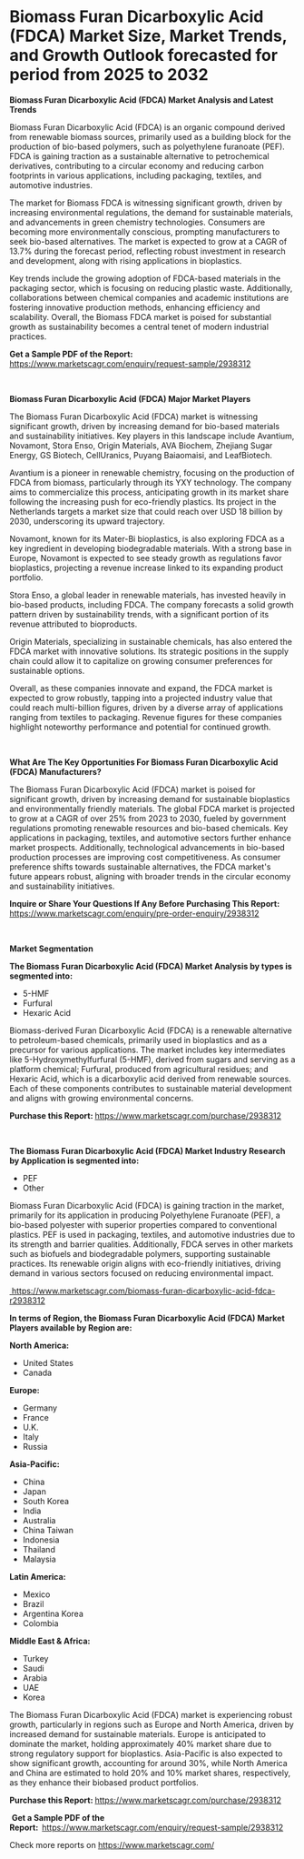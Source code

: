 <p><h1>Biomass Furan Dicarboxylic Acid (FDCA) Market Size, Market Trends, and Growth Outlook forecasted for period from 2025 to 2032</h1></p><p><strong>Biomass Furan Dicarboxylic Acid (FDCA) Market Analysis and Latest Trends</strong></p>
<p><p>Biomass Furan Dicarboxylic Acid (FDCA) is an organic compound derived from renewable biomass sources, primarily used as a building block for the production of bio-based polymers, such as polyethylene furanoate (PEF). FDCA is gaining traction as a sustainable alternative to petrochemical derivatives, contributing to a circular economy and reducing carbon footprints in various applications, including packaging, textiles, and automotive industries.</p><p>The market for Biomass FDCA is witnessing significant growth, driven by increasing environmental regulations, the demand for sustainable materials, and advancements in green chemistry technologies. Consumers are becoming more environmentally conscious, prompting manufacturers to seek bio-based alternatives. The market is expected to grow at a CAGR of 13.7% during the forecast period, reflecting robust investment in research and development, along with rising applications in bioplastics.</p><p>Key trends include the growing adoption of FDCA-based materials in the packaging sector, which is focusing on reducing plastic waste. Additionally, collaborations between chemical companies and academic institutions are fostering innovative production methods, enhancing efficiency and scalability. Overall, the Biomass FDCA market is poised for substantial growth as sustainability becomes a central tenet of modern industrial practices.</p></p>
<p><strong>Get a Sample PDF of the Report:&nbsp;</strong> <a href="https://www.marketscagr.com/enquiry/request-sample/2938312?utm_campaign=3199&utm_medium=2&utm_source=Github&utm_content=ia&utm_term=15032025&utm_id=biomass-furan-dicarboxylic-acid-fdca">https://www.marketscagr.com/enquiry/request-sample/2938312</a></p>
<p>&nbsp;</p>
<p><strong>Biomass Furan Dicarboxylic Acid (FDCA) Major Market Players</strong></p>
<p><p>The Biomass Furan Dicarboxylic Acid (FDCA) market is witnessing significant growth, driven by increasing demand for bio-based materials and sustainability initiatives. Key players in this landscape include Avantium, Novamont, Stora Enso, Origin Materials, AVA Biochem, Zhejiang Sugar Energy, GS Biotech, CellUranics, Puyang Baiaomaisi, and LeafBiotech.</p><p>Avantium is a pioneer in renewable chemistry, focusing on the production of FDCA from biomass, particularly through its YXY technology. The company aims to commercialize this process, anticipating growth in its market share following the increasing push for eco-friendly plastics. Its project in the Netherlands targets a market size that could reach over USD 18 billion by 2030, underscoring its upward trajectory.</p><p>Novamont, known for its Mater-Bi bioplastics, is also exploring FDCA as a key ingredient in developing biodegradable materials. With a strong base in Europe, Novamont is expected to see steady growth as regulations favor bioplastics, projecting a revenue increase linked to its expanding product portfolio.</p><p>Stora Enso, a global leader in renewable materials, has invested heavily in bio-based products, including FDCA. The company forecasts a solid growth pattern driven by sustainability trends, with a significant portion of its revenue attributed to bioproducts.</p><p>Origin Materials, specializing in sustainable chemicals, has also entered the FDCA market with innovative solutions. Its strategic positions in the supply chain could allow it to capitalize on growing consumer preferences for sustainable options.</p><p>Overall, as these companies innovate and expand, the FDCA market is expected to grow robustly, tapping into a projected industry value that could reach multi-billion figures, driven by a diverse array of applications ranging from textiles to packaging. Revenue figures for these companies highlight noteworthy performance and potential for continued growth.</p></p>
<p>&nbsp;</p>
<p><strong>What Are The Key Opportunities For Biomass Furan Dicarboxylic Acid (FDCA) Manufacturers?</strong></p>
<p><p>The Biomass Furan Dicarboxylic Acid (FDCA) market is poised for significant growth, driven by increasing demand for sustainable bioplastics and environmentally friendly materials. The global FDCA market is projected to grow at a CAGR of over 25% from 2023 to 2030, fueled by government regulations promoting renewable resources and bio-based chemicals. Key applications in packaging, textiles, and automotive sectors further enhance market prospects. Additionally, technological advancements in bio-based production processes are improving cost competitiveness. As consumer preference shifts towards sustainable alternatives, the FDCA market's future appears robust, aligning with broader trends in the circular economy and sustainability initiatives.</p></p>
<p><strong>Inquire or Share Your Questions If Any Before Purchasing This Report:</strong> <a href="https://www.marketscagr.com/enquiry/pre-order-enquiry/2938312?utm_campaign=3199&utm_medium=2&utm_source=Github&utm_content=ia&utm_term=15032025&utm_id=biomass-furan-dicarboxylic-acid-fdca">https://www.marketscagr.com/enquiry/pre-order-enquiry/2938312</a></p>
<p>&nbsp;</p>
<p><strong>Market Segmentation</strong></p>
<p><strong>The Biomass Furan Dicarboxylic Acid (FDCA) Market Analysis by types is segmented into:</strong></p>
<p><ul><li>5-HMF</li><li>Furfural</li><li>Hexaric Acid</li></ul></p>
<p><p>Biomass-derived Furan Dicarboxylic Acid (FDCA) is a renewable alternative to petroleum-based chemicals, primarily used in bioplastics and as a precursor for various applications. The market includes key intermediates like 5-Hydroxymethylfurfural (5-HMF), derived from sugars and serving as a platform chemical; Furfural, produced from agricultural residues; and Hexaric Acid, which is a dicarboxylic acid derived from renewable sources. Each of these components contributes to sustainable material development and aligns with growing environmental concerns.</p></p>
<p><strong>Purchase this Report:&nbsp;</strong><a href="https://www.marketscagr.com/purchase/2938312?utm_campaign=3199&utm_medium=2&utm_source=Github&utm_content=ia&utm_term=15032025&utm_id=biomass-furan-dicarboxylic-acid-fdca">https://www.marketscagr.com/purchase/2938312</a></p>
<p>&nbsp;</p>
<p><strong>The Biomass Furan Dicarboxylic Acid (FDCA) Market Industry Research by Application is segmented into:</strong></p>
<p><ul><li>PEF</li><li>Other</li></ul></p>
<p><p>Biomass Furan Dicarboxylic Acid (FDCA) is gaining traction in the market, primarily for its application in producing Polyethylene Furanoate (PEF), a bio-based polyester with superior properties compared to conventional plastics. PEF is used in packaging, textiles, and automotive industries due to its strength and barrier qualities. Additionally, FDCA serves in other markets such as biofuels and biodegradable polymers, supporting sustainable practices. Its renewable origin aligns with eco-friendly initiatives, driving demand in various sectors focused on reducing environmental impact.</p></p>
<p><a href="https://www.marketscagr.com/biomass-furan-dicarboxylic-acid-fdca-r2938312?utm_campaign=3199&utm_medium=2&utm_source=Github&utm_content=ia&utm_term=15032025&utm_id=biomass-furan-dicarboxylic-acid-fdca">&nbsp;https://www.marketscagr.com/biomass-furan-dicarboxylic-acid-fdca-r2938312</a></p>
<p><strong>In terms of Region, the Biomass Furan Dicarboxylic Acid (FDCA) Market Players available by Region are:</strong></p>
<p>
    <p> <strong> North America: </strong>
        <ul>
            <li>United States</li>
            <li>Canada</li>
        </ul>
        </p> 
    <p> <strong> Europe: </strong>
        <ul>
            <li>Germany</li>
            <li>France</li>
            <li>U.K.</li>
            <li>Italy</li>
            <li>Russia</li>
        </ul>
        </p> 
    <p> <strong> Asia-Pacific: </strong>
        <ul>
            <li>China</li>
            <li>Japan</li>
            <li>South Korea</li>
            <li>India</li>
            <li>Australia</li>
            <li>China Taiwan</li>
            <li>Indonesia</li>
            <li>Thailand</li>
            <li>Malaysia</li>
        </ul>
        </p> 
    <p> <strong> Latin America: </strong>
        <ul>
            <li>Mexico</li>
            <li>Brazil</li>
            <li>Argentina Korea</li>
            <li>Colombia</li>
        </ul>
        </p> 
    <p> <strong> Middle East & Africa: </strong>
        <ul>
            <li>Turkey</li>
            <li>Saudi</li>
            <li>Arabia</li>
            <li>UAE</li>
            <li>Korea</li>
        </ul>
    </p>
    </p>
<p><p>The Biomass Furan Dicarboxylic Acid (FDCA) market is experiencing robust growth, particularly in regions such as Europe and North America, driven by increased demand for sustainable materials. Europe is anticipated to dominate the market, holding approximately 40% market share due to strong regulatory support for bioplastics. Asia-Pacific is also expected to show significant growth, accounting for around 30%, while North America and China are estimated to hold 20% and 10% market shares, respectively, as they enhance their biobased product portfolios.</p></p>
<p><strong>Purchase this Report: </strong><a href="https://www.marketscagr.com/purchase/2938312?utm_campaign=3199&utm_medium=2&utm_source=Github&utm_content=ia&utm_term=15032025&utm_id=biomass-furan-dicarboxylic-acid-fdca">https://www.marketscagr.com/purchase/2938312</a></p>
<p>&nbsp;<strong>Get a Sample PDF of the Report:&nbsp;&nbsp;</strong><a href="https://www.marketscagr.com/enquiry/request-sample/2938312?utm_campaign=3199&utm_medium=2&utm_source=Github&utm_content=ia&utm_term=15032025&utm_id=biomass-furan-dicarboxylic-acid-fdca">https://www.marketscagr.com/enquiry/request-sample/2938312</a></p>
<p><strong></strong></p>
<p>Check more reports on <a href="https://www.marketscagr.com/?utm_campaign=3199&utm_medium=2&utm_source=Github&utm_content=ia&utm_term=15032025&utm_id=biomass-furan-dicarboxylic-acid-fdca">https://www.marketscagr.com/</a></p>
